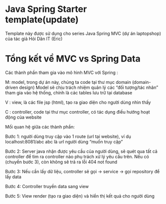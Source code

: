 # Java Spring Starter template(update)
Template này được sử dụng cho series Java Spring MVC (dự án laptopshop) của tác giả Hỏi Dân IT (Eric)

# Tổng kết về MVC vs Spring Data   
Các thành phần tham gia vào mô hình MVC với Spring :

M: model, trong dự án này, chúng ta code tại thư mục domain (domain-driven design)
Model sẽ chịu trách nhiệm quản lý các “đối tượng/tác nhân” tham gia vào hệ thống,
chính là các tables lưu trữ tại database

V : view, là các file jsp (html), tạo ra giao diện cho người dùng nhìn thấy

C : controller, code tại thư mục controller, có tác dụng điều hướng hoạt động của
website


Mối quan hệ giữa các thành phần:

Bước 1: người dùng truy cập vào 1 route (url tại website), ví dụ
localhost:8081/abc
abc là url người dùng “muốn truy cập”

Bước 2: Server java nhận được yêu cầu của người dùng, sẽ quét qua tất cả controller để
tìm ra controller nào phụ trách xử lý yêu cầu trên. Nếu có (chuyển bước 3), còn không sẽ
trả ra lỗi 404 not found

Bước 3: Nếu cần lấy dữ liệu, controller sẽ gọi -> service -> gọi repository để lấy data

Bước 4: Controller truyền data sang view

Bước 5: View render (tạo ra giao diện) và hiển thị kết quả cho người dùng